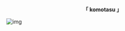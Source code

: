 <p align=center><b>「 komotasu 」</b></p>

![img](https://i.pinimg.com/1200x/b9/35/46/b9354669f0771fd7c7e3e31199b010a3.jpg)
